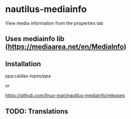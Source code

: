 # nautilus-mediainfo
View media information from the properties tab

## Uses mediainfo lib (https://mediaarea.net/en/MediaInfo)

## Installation

ppa:caldas-lopes/ppa

or

https://github.com/linux-man/nautilus-mediainfo/releases

## TODO: Translations
